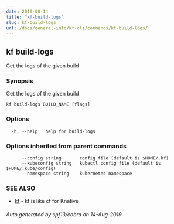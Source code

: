 ```yaml
---
date: 2019-08-14
title: "kf-build-logs"
slug: kf-build-logs
url: /docs/general-info/kf-cli/commands/kf-build-logs/
---
```

## kf build-logs

Get the logs of the given build

### Synopsis

Get the logs of the given build

```
kf build-logs BUILD_NAME [flags]
```

### Options

```
  -h, --help   help for build-logs
```

### Options inherited from parent commands

```
      --config string       config file (default is $HOME/.kf)
      --kubeconfig string   kubectl config file (default is $HOME/.kube/config)
      --namespace string    kubernetes namespace
```

### SEE ALSO

* [kf](/docs/general-info/kf-cli/commands/kf/)	 - kf is like cf for Knative

###### Auto generated by spf13/cobra on 14-Aug-2019
